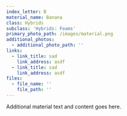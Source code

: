 ```yaml
---
index_letter: B
material_name: Banana
class: Hybrids
subclass: 'Hybrids: Foams'
primary_photo_path: /images/material.png
additional_photos:
  - additional_photo_path: ''
links:
  - link_title: sad
    link_address: asdf
  - link_title: sad
    link_address: asdf
files:
  - file_name: ''
    file_path: ''
---
```


Additional material text and content goes here.